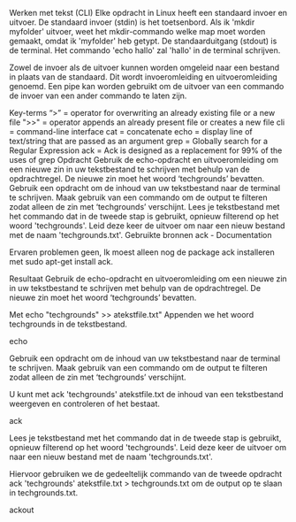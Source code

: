 Werken met tekst (CLI)
Elke opdracht in Linux heeft een standaard invoer en uitvoer. De standaard invoer (stdin) is het toetsenbord. Als ik 'mkdir myfolder' uitvoer, weet het mkdir-commando welke map moet worden gemaakt, omdat ik 'myfolder' heb getypt. De standaarduitgang (stdout) is de terminal. Het commando 'echo hallo' zal 'hallo' in de terminal schrijven.

Zowel de invoer als de uitvoer kunnen worden omgeleid naar een bestand in plaats van de standaard. Dit wordt invoeromleiding en uitvoeromleiding genoemd. Een pipe kan worden gebruikt om de uitvoer van een commando de invoer van een ander commando te laten zijn.

Key-terms
“>” = operator for overwriting an already existing file or a new file
">>" = operator appends an already present file or creates a new file
cli = command-line interface
cat = concatenate
echo = display line of text/string that are passed as an argument
grep = Globally search for a Regular Expression
ack = Ack is designed as a replacement for 99% of the uses of grep
Opdracht
Gebruik de echo-opdracht en uitvoeromleiding om een nieuwe zin in uw tekstbestand te schrijven met behulp van de opdrachtregel. De nieuwe zin moet het woord ‘techgrounds’ bevatten.
Gebruik een opdracht om de inhoud van uw tekstbestand naar de terminal te schrijven. Maak gebruik van een commando om de output te filteren zodat alleen de zin met ‘techgrounds’ verschijnt.
Lees je tekstbestand met het commando dat in de tweede stap is gebruikt, opnieuw filterend op het woord 'techgrounds'. Leid deze keer de uitvoer om naar een nieuw bestand met de naam 'techgrounds.txt'.
Gebruikte bronnen
ack - Documentation

Ervaren problemen
geen, Ik moest alleen nog de package ack installeren met sudo apt-get install ack.

Resultaat
Gebruik de echo-opdracht en uitvoeromleiding om een nieuwe zin in uw tekstbestand te schrijven met behulp van de opdrachtregel. De nieuwe zin moet het woord ‘techgrounds’ bevatten.

Met echo "techgrounds" >> atekstfile.txt" Appenden we het woord techgrounds in de tekstbestand.

echo

Gebruik een opdracht om de inhoud van uw tekstbestand naar de terminal te schrijven. Maak gebruik van een commando om de output te filteren zodat alleen de zin met ‘techgrounds’ verschijnt.

U kunt met ack 'techgrounds' atekstfile.txt de inhoud van een tekstbestand weergeven en controleren of het bestaat.

ack

Lees je tekstbestand met het commando dat in de tweede stap is gebruikt, opnieuw filterend op het woord 'techgrounds'. Leid deze keer de uitvoer om naar een nieuw bestand met de naam 'techgrounds.txt'.

Hiervoor gebruiken we de gedeeltelijk commando van de tweede opdracht ack 'techgrounds' atekstfile.txt > techgrounds.txt om de output op te slaan in techgrounds.txt.

ackout
